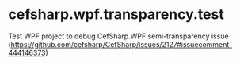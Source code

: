 # cefsharp.wpf.transparency.test
Test WPF project to debug CefSharp.WPF semi-transparency issue (https://github.com/cefsharp/CefSharp/issues/2127#issuecomment-444146373)
